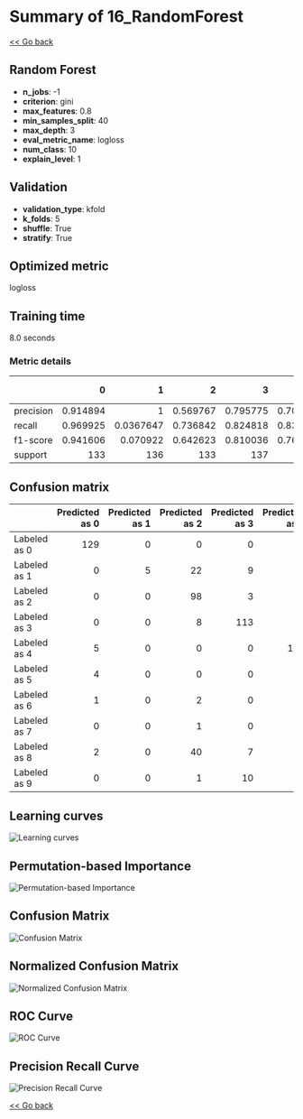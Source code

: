 # Summary of 16_RandomForest

[<< Go back](../README.md)


## Random Forest
- **n_jobs**: -1
- **criterion**: gini
- **max_features**: 0.8
- **min_samples_split**: 40
- **max_depth**: 3
- **eval_metric_name**: logloss
- **num_class**: 10
- **explain_level**: 1

## Validation
 - **validation_type**: kfold
 - **k_folds**: 5
 - **shuffle**: True
 - **stratify**: True

## Optimized metric
logloss

## Training time

8.0 seconds

### Metric details
|           |          0 |           1 |          2 |          3 |          4 |          5 |          6 |          7 |          8 |          9 |   accuracy |   macro avg |   weighted avg |   logloss |
|:----------|-----------:|------------:|-----------:|-----------:|-----------:|-----------:|-----------:|-----------:|-----------:|-----------:|-----------:|------------:|---------------:|----------:|
| precision |   0.914894 |   1         |   0.569767 |   0.795775 |   0.703704 |   0.844444 |   0.831169 |   0.668712 |   0.472441 |   0.712329 |   0.723088 |    0.751323 |       0.752583 |   1.10438 |
| recall    |   0.969925 |   0.0367647 |   0.736842 |   0.824818 |   0.838235 |   0.838235 |   0.941176 |   0.813433 |   0.458015 |   0.77037  |   0.723088 |    0.722781 |       0.723088 |   1.10438 |
| f1-score  |   0.941606 |   0.070922  |   0.642623 |   0.810036 |   0.765101 |   0.841328 |   0.882759 |   0.734007 |   0.465116 |   0.740214 |   0.723088 |    0.689371 |       0.689731 |   1.10438 |
| support   | 133        | 136         | 133        | 137        | 136        | 136        | 136        | 134        | 131        | 135        |   0.723088 | 1347        |    1347        |   1.10438 |


## Confusion matrix
|              |   Predicted as 0 |   Predicted as 1 |   Predicted as 2 |   Predicted as 3 |   Predicted as 4 |   Predicted as 5 |   Predicted as 6 |   Predicted as 7 |   Predicted as 8 |   Predicted as 9 |
|:-------------|-----------------:|-----------------:|-----------------:|-----------------:|-----------------:|-----------------:|-----------------:|-----------------:|-----------------:|-----------------:|
| Labeled as 0 |              129 |                0 |                0 |                0 |                3 |                0 |                0 |                0 |                0 |                1 |
| Labeled as 1 |                0 |                5 |               22 |                9 |               20 |                5 |                6 |                9 |               47 |               13 |
| Labeled as 2 |                0 |                0 |               98 |                3 |                1 |                3 |               11 |                6 |                9 |                2 |
| Labeled as 3 |                0 |                0 |                8 |              113 |                0 |                5 |                0 |                3 |                3 |                5 |
| Labeled as 4 |                5 |                0 |                0 |                0 |              114 |                2 |                6 |                7 |                1 |                1 |
| Labeled as 5 |                4 |                0 |                0 |                0 |                1 |              114 |                3 |                2 |                0 |               12 |
| Labeled as 6 |                1 |                0 |                2 |                0 |                3 |                0 |              128 |                2 |                0 |                0 |
| Labeled as 7 |                0 |                0 |                1 |                0 |               18 |                4 |                0 |              109 |                0 |                2 |
| Labeled as 8 |                2 |                0 |               40 |                7 |                2 |                2 |                0 |               12 |               60 |                6 |
| Labeled as 9 |                0 |                0 |                1 |               10 |                0 |                0 |                0 |               13 |                7 |              104 |

## Learning curves
![Learning curves](learning_curves.png)

## Permutation-based Importance
![Permutation-based Importance](permutation_importance.png)
## Confusion Matrix

![Confusion Matrix](confusion_matrix.png)


## Normalized Confusion Matrix

![Normalized Confusion Matrix](confusion_matrix_normalized.png)


## ROC Curve

![ROC Curve](roc_curve.png)


## Precision Recall Curve

![Precision Recall Curve](precision_recall_curve.png)



[<< Go back](../README.md)
